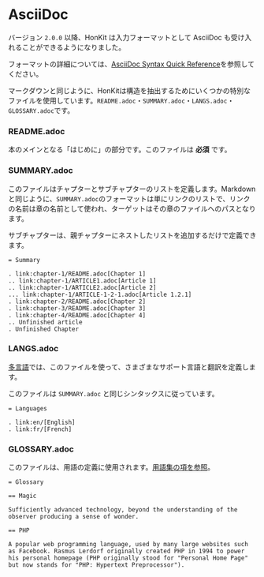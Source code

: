 # AsciiDoc

バージョン `2.0.0` 以降、HonKit は入力フォーマットとして AsciiDoc も受け入れることができるようになりました。

フォーマットの詳細については、[AsciiDoc Syntax Quick Reference](http://asciidoctor.org/docs/asciidoc-syntax-quick-reference/)を参照してください。

マークダウンと同じように、HonKitは構造を抽出するためにいくつかの特別なファイルを使用しています。`README.adoc`・`SUMMARY.adoc`・`LANGS.adoc`・`GLOSSARY.adoc`です。

### README.adoc

本のメインとなる「はじめに」の部分です。このファイルは **必須** です。

### SUMMARY.adoc

このファイルはチャプターとサブチャプターのリストを定義します。Markdownと同じように、`SUMMARY.adoc`のフォーマットは単にリンクのリストで、リンクの名前は章の名前として使われ、ターゲットはその章のファイルへのパスとなります。

サブチャプターは、親チャプターにネストしたリストを追加するだけで定義できます。

```asciidoc
= Summary

. link:chapter-1/README.adoc[Chapter 1]
.. link:chapter-1/ARTICLE1.adoc[Article 1]
.. link:chapter-1/ARTICLE2.adoc[Article 2]
... link:chapter-1/ARTICLE-1-2-1.adoc[Article 1.2.1]
. link:chapter-2/README.adoc[Chapter 2]
. link:chapter-3/README.adoc[Chapter 3]
. link:chapter-4/README.adoc[Chapter 4]
.. Unfinished article
. Unfinished Chapter
```

### LANGS.adoc

[多言語](./languages.md)では、このファイルを使って、さまざまなサポート言語と翻訳を定義します。

このファイルは `SUMMARY.adoc` と同じシンタックスに従っています。

```asciidoc
= Languages

. link:en/[English]
. link:fr/[French]
```

### GLOSSARY.adoc

このファイルは、用語の定義に使用されます。[用語集の項を参照](./lexicon.md)。

```asciidoc
= Glossary

== Magic

Sufficiently advanced technology, beyond the understanding of the
observer producing a sense of wonder.

== PHP

A popular web programming language, used by many large websites such
as Facebook. Rasmus Lerdorf originally created PHP in 1994 to power
his personal homepage (PHP originally stood for "Personal Home Page"
but now stands for "PHP: Hypertext Preprocessor"). 
```


